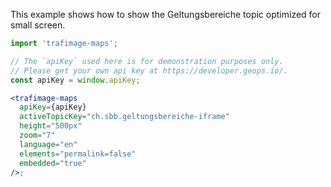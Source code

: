 This example shows how to show the Geltungsbereiche topic optimized for small screen.

```jsx
import 'trafimage-maps';

// The `apiKey` used here is for demonstration purposes only.
// Please get your own api key at https://developer.geops.io/.
const apiKey = window.apiKey;

<trafimage-maps
  apiKey={apiKey}
  activeTopicKey="ch.sbb.geltungsbereiche-iframe"
  height="500px"
  zoom="7"
  language="en"
  elements="permalink=false"
  embedded="true"
/>;
```
